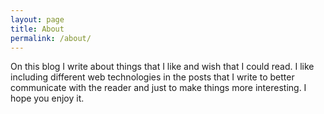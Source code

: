 ```yaml
---
layout: page
title: About
permalink: /about/
---
```


On this blog I write about things that I like and wish that I could read. I like
including different web technologies in the posts that I write to better
communicate with the reader and just to make things more interesting. I hope you
enjoy it.
